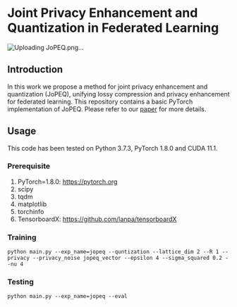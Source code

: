 # Joint Privacy Enhancement and Quantization in Federated Learning
<!--Created by Natalie Lang and Nir Shlezinger from Ben-Gurion University.-->

![Uploading JoPEQ.png…]()

## Introduction
In this work we propose a method for joint privacy enhancement and quantization (JoPEQ), unifying lossy compression and privacy enhancement for federated learning. This repository contains a basic PyTorch implementation of JoPEQ. Please refer to our [paper](https://arxiv.org/abs/2208.10888) for more details.

## Usage
This code has been tested on Python 3.7.3, PyTorch 1.8.0 and CUDA 11.1.

### Prerequisite
1. PyTorch=1.8.0: https://pytorch.org
2. scipy
3. tqdm
4. matplotlib
5. torchinfo
6. TensorboardX: https://github.com/lanpa/tensorboardX

### Training
```
python main.py --exp_name=jopeq --quntization --lattice_dim 2 --R 1 --privacy --privacy_noise jopeq_vector --epsilon 4 --sigma_squared 0.2 --nu 4
```

### Testing
```
python main.py --exp_name=jopeq --eval 
```

